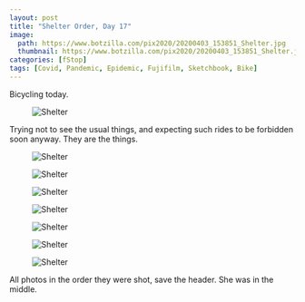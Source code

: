 ```yaml
---
layout: post
title: "Shelter Order, Day 17"
image:
  path: https://www.botzilla.com/pix2020/20200403_153851_Shelter.jpg
  thumbnail: https://www.botzilla.com/pix2020/20200403_153851_Shelter.jpg
categories: [fStop]
tags: [Covid, Pandemic, Epidemic, Fujifilm, Sketchbook, Bike]
---
```


Bicycling today.

<figure class="align-center">
<img alt="Shelter" src="https://botzilla.com/pix2020/bjorke_Shelter_KBXF7983.jpg">
</figure>

Trying not to see the usual things, and expecting such rides to be forbidden soon anyway. They are the things.

<!--more-->

<figure class="align-center">
<img alt="Shelter" src="https://botzilla.com/pix2020/bjorke_Shelter_KBXF7988.jpg">
</figure>

<figure class="align-center">
<img alt="Shelter" src="https://botzilla.com/pix2020/bjorke_Shelter_KBXF7998.jpg">
</figure>

<figure class="align-center">
<img alt="Shelter" src="https://botzilla.com/pix2020/bjorke_Shelter_KBXF8004.jpg">
</figure>

<figure class="align-center">
<img alt="Shelter" src="https://botzilla.com/pix2020/bjorke_Shelter_KBXF8013.jpg">
</figure>

<figure class="align-center">
<img alt="Shelter" src="https://botzilla.com/pix2020/bjorke_Shelter_KBXF8015.jpg">
</figure>

<figure class="align-center">
<img alt="Shelter" src="https://botzilla.com/pix2020/bjorke_Shelter_KBXF8016.jpg">
</figure>

<figure class="align-center">
<img alt="Shelter" src="https://botzilla.com/pix2020/bjorke_Shelter_KBXF8017.jpg">
</figure>

All photos in the order they were shot, save the header. She was in the middle.

